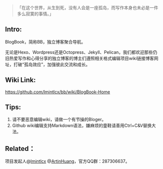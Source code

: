 >「在这个世界，从生到死，没有人会是一座孤岛，而写作本身也未必是一件多么寂寞的事情。」

## Intro:

BlogBook，简称BB，独立博客聚合导航。

无论是Hexo、Wordpress还是Octopress、Jekyll、Pelican，我们都欢迎那些仍旧热爱写作和心得分享的独立博客的博主们遵照相关格式编辑项目wiki链接博客网址，打破“孤岛效应”，加强彼此交流和成长。

## Wiki Link:

https://github.com/lmintlcx/bb/wiki/BlogBook-Home


## Tips:

1. 请不要恶意编辑wiki，请做一个有节操的Bloger。
2. Github wiki编辑支持Markdown语法，嫌麻烦的童鞋请善用Ctrl+C&V替换大法。

## Related：

项目发起人@[lmintlcx](https://github.com/lmintlcx) @[ArtinHuang](https://github.com/ArtinHuang)，官方QQ群：287306637。
